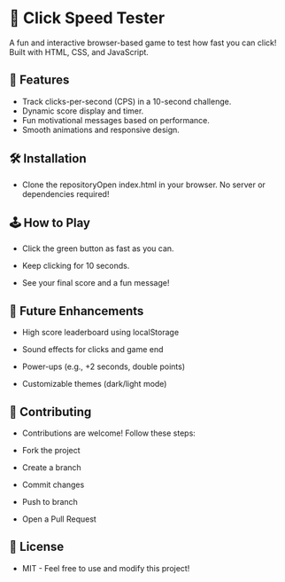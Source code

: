 # 🚀 Click Speed Tester

A fun and interactive browser-based game to test how fast you can click! Built with HTML, CSS, and JavaScript.
  
## 🎯 Features
- Track clicks-per-second (CPS) in a 10-second challenge.
- Dynamic score display and timer.
- Fun motivational messages based on performance.
- Smooth animations and responsive design.

## 🛠️ Installation
- Clone the repositoryOpen index.html in your browser. No server or dependencies required!

## 🕹️ How to Play
- Click the green button as fast as you can.

- Keep clicking for 10 seconds.

- See your final score and a fun message!

## 🔧 Future Enhancements
- High score leaderboard using localStorage

- Sound effects for clicks and game end

- Power-ups (e.g., +2 seconds, double points)

- Customizable themes (dark/light mode)

## 🤝 Contributing
- Contributions are welcome! Follow these steps:

- Fork the project

- Create a branch  

- Commit changes 

- Push to branch 

- Open a Pull Request

## 📄 License
- MIT - Feel free to use and modify this project!
